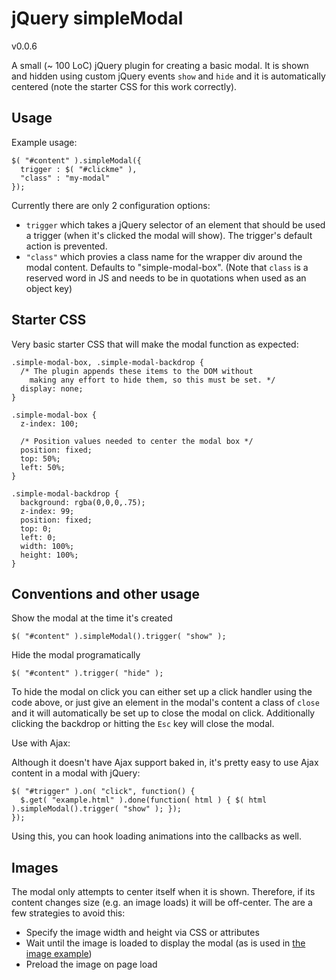 jQuery simpleModal
================
v0.0.6

A small (~ 100 LoC) jQuery plugin for creating a basic modal.  It is shown and hidden using custom jQuery events `show` and `hide` and it is automatically centered (note the starter CSS for this work correctly).

Usage
-----

Example usage:

    $( "#content" ).simpleModal({
      trigger : $( "#clickme" ),
      "class" : "my-modal"
    });

Currently there are only 2 configuration options:
 -  `trigger` which takes a jQuery selector of an element that should be used a trigger (when it's clicked the modal will show).  The trigger's default action is prevented.
 -  `"class"` which provies a class name for the wrapper div around the modal content.  Defaults to "simple-modal-box". (Note that `class` is a reserved word in JS and needs to be in quotations when used as an object key)

Starter CSS
-----------

Very basic starter CSS that will make the modal function as expected:

    .simple-modal-box, .simple-modal-backdrop {
      /* The plugin appends these items to the DOM without
        making any effort to hide them, so this must be set. */
      display: none;
    }

    .simple-modal-box {
      z-index: 100;

      /* Position values needed to center the modal box */
      position: fixed;
      top: 50%;
      left: 50%;
    }

    .simple-modal-backdrop {
      background: rgba(0,0,0,.75);
      z-index: 99;
      position: fixed;
      top: 0;
      left: 0;
      width: 100%;
      height: 100%;
    }



Conventions and other usage
---------------------------

Show the modal at the time it's created

    $( "#content" ).simpleModal().trigger( "show" );

Hide the modal programatically

    $( "#content" ).trigger( "hide" );

To hide the modal on click you can either set up a click handler using the code above, or just give an element in the modal's content a class of `close` and it will automatically be set up to close the modal on click.  Additionally clicking the backdrop or hitting the `Esc` key will close the modal.

Use with Ajax:

Although it doesn't have Ajax support baked in, it's pretty easy to use Ajax content in a modal with jQuery:

    $( "#trigger" ).on( "click", function() {
      $.get( "example.html" ).done(function( html ) { $( html ).simpleModal().trigger( "show" ); });
    });

Using this, you can hook loading animations into the callbacks as well.


Images
------

The modal only attempts to center itself when it is shown.  Therefore, if its content changes size (e.g. an image loads) it will be off-center.  The are a few strategies to avoid this:
  - Specify the image width and height via CSS or attributes
  - Wait until the image is loaded to display the modal (as is used in [the image example](https://github.com/jdeerhake/jquery-simple-modal/blob/master/example.html))
  - Preload the image on page load